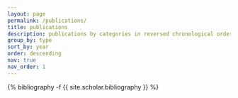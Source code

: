 ```yaml
---
layout: page
permalink: /publications/
title: publications
description: publications by categories in reversed chronological order. generated by jekyll-scholar.
group_by: type
sort_by: year
order: descending
nav: true
nav_order: 1
---
```

<!-- _pages/publications.md -->
<div class="publications">

{% bibliography -f {{ site.scholar.bibliography }} %}

</div>
